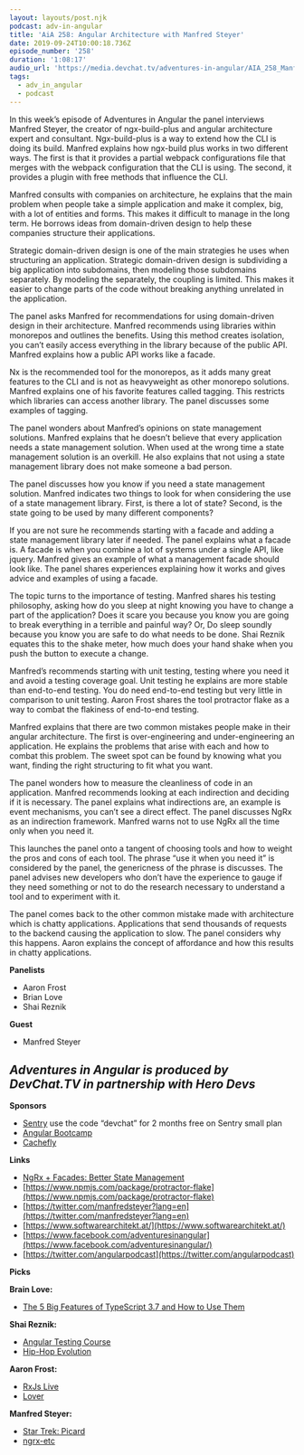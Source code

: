 ```yaml
---
layout: layouts/post.njk
podcast: adv-in-angular
title: 'AiA 258: Angular Architecture with Manfred Steyer'
date: 2019-09-24T10:00:18.736Z
episode_number: '258'
duration: '1:08:17'
audio_url: 'https://media.devchat.tv/adventures-in-angular/AIA_258_Manfred_Steyer.mp3'
tags:
  - adv_in_angular
  - podcast
---
```

In this week’s episode of Adventures in Angular the panel interviews Manfred Steyer, the creator of ngx-build-plus and angular architecture expert and consultant. Ngx-build-plus is a way to extend how the CLI is doing its build. Manfred explains how ngx-build plus works in two different ways. The first is that it provides a partial webpack configurations file that merges with the webpack configuration that the CLI is using. The second, it provides a plugin with free methods that influence the CLI. 

Manfred consults with companies on architecture, he explains that the main problem when people take a simple application and make it complex, big, with a lot of entities and forms. This makes it difficult to manage in the long term. He borrows ideas from domain-driven design to help these companies structure their applications. 

Strategic domain-driven design is one of the main strategies he uses when structuring an application. Strategic domain-driven design is subdividing a big application into subdomains, then modeling those subdomains separately. By modeling the separately, the coupling is limited. This makes it easier to change parts of the code without breaking anything unrelated in the application. 

The panel asks Manfred for recommendations for using domain-driven design in their architecture. Manfred recommends using libraries within monorepos and outlines the benefits. Using this method creates isolation, you can’t easily access everything in the library because of the public API. Manfred explains how a public API works like a facade. 

Nx is the recommended tool for the monorepos, as it adds many great features to the CLI and is not as heavyweight as other monorepo solutions. Manfred explains one of his favorite features called tagging. This restricts which libraries can access another library. The panel discusses some examples of tagging. 

The panel wonders about Manfred’s opinions on state management solutions. Manfred explains that he doesn’t believe that every application needs a state management solution. When used at the wrong time a state management solution is an overkill. He also explains that not using a state management library does not make someone a bad person.

The panel discusses how you know if you need a state management solution. Manfred indicates two things to look for when considering the use of a state management library. First, is there a lot of state? Second, is the state going to be used by many different components? 

If you are not sure he recommends starting with a facade and adding a state management library later if needed.  The panel explains what a facade is. A facade is when you combine a lot of systems under a single API, like jquery. Manfred gives an example of what a management facade should look like. The panel shares experiences explaining how it works and gives advice and examples of using a facade. 

The topic turns to the importance of testing. Manfred shares his testing philosophy, asking how do you sleep at night knowing you have to change a part of the application? Does it scare you because you know you are going to break everything in a terrible and painful way? Or, Do sleep soundly because you know you are safe to do what needs to be done. Shai Reznik equates this to the shake meter, how much does your hand shake when you push the button to execute a change.

Manfred’s recommends starting with unit testing, testing where you need it and avoid a testing coverage goal. Unit testing he explains are more stable than end-to-end testing. You do need end-to-end testing but very little in comparison to unit testing. Aaron Frost shares the tool protractor flake as a way to combat the flakiness of end-to-end testing.

Manfred explains that there are two common mistakes people make in their angular architecture. The first is over-engineering and under-engineering an application. He explains the problems that arise with each and how to combat this problem. The sweet spot can be found by knowing what you want, finding the right structuring to fit what you want. 

The panel wonders how to measure the cleanliness of code in an application. Manfred recommends looking at each indirection and deciding if it is necessary. The panel explains what indirections are, an example is event mechanisms, you can’t see a direct effect. The panel discusses NgRx as an indirection framework. Manfred warns not to use NgRx all the time only when you need it.

This launches the panel onto a tangent of choosing tools and how to weight the pros and cons of each tool. The phrase “use it when you need it” is considered by the panel, the genericness of the phrase is discusses. The panel advises new developers who don’t have the experience to gauge if they need something or not to do the research necessary to understand a tool and to experiment with it. 

The panel comes back to the other common mistake made with architecture which is chatty applications. Applications that send thousands of requests to the backend causing the application to slow. The panel considers why this happens. Aaron explains the concept of affordance and how this results in chatty applications. 


**Panelists**

- Aaron Frost
- Brian Love
- Shai Reznik

**Guest**

- Manfred Steyer

## _Adventures in Angular is produced by DevChat.TV in partnership with Hero Devs_

**Sponsors**

- [Sentry](http://sentry.io/) use the code “devchat” for 2 months free on Sentry small plan
- [Angular Bootcamp](https://angularbootcamp.com/)
- [Cachefly](https://www.cachefly.com/)

**Links**

- [NgRx + Facades: Better State Management](https://medium.com/@thomasburlesonIA/ngrx-facades-better-state-management-82a04b9a1e39)
- [https://www.npmjs.com/package/protractor-flake](https://www.npmjs.com/package/protractor-flake)
- [https://twitter.com/manfredsteyer?lang=en](https://twitter.com/manfredsteyer?lang=en)
- [https://www.softwarearchitekt.at/](https://www.softwarearchitekt.at/)
- [https://www.facebook.com/adventuresinangular](https://www.facebook.com/adventuresinangular/)
- [https://twitter.com/angularpodcast](https://twitter.com/angularpodcast)

**Picks**

**Brain Love:**

- [The 5 Big Features of TypeScript 3.7 and How to Use Them](https://httptoolkit.tech/blog/5-big-features-of-typescript-3.7/)

**Shai Reznik:**

- [Angular Testing Course](https://hirez.io/pages/test-angular)
- [Hip-Hop Evolution](https://www.netflix.com/title/80141782)

**Aaron Frost:**

- [RxJs Live](https://rxjs.live)
- [Lover](https://music.youtube.com/playlist?list=OLAK5uy_nAF_sXI8U1xc8DjaTMUcf7v1BTxYfCQTQ)

**Manfred Steyer:**

- [Star Trek: Picard](https://www.cbs.com/shows/star-trek-picard/)
- [ngrx-etc](https://www.npmjs.com/package/ngrx-etc)
